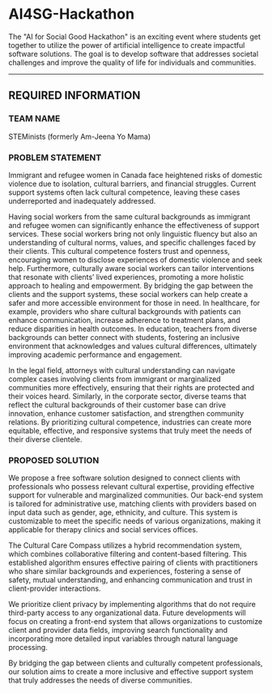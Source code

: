 # AI4SG-Hackathon
The "AI for Social Good Hackathon" is an exciting event where students get together to utilize the power of artificial intelligence to create impactful software solutions. The goal is to develop software that addresses societal challenges and improve the quality of life for individuals and communities. 

-------------------------------------------------------------------------------------
 REQUIRED INFORMATION 
-------------------------------------------------------------------------------------


### TEAM NAME
STEMinists (formerly Am-Jeena Yo Mama)




### PROBLEM STATEMENT
Immigrant and refugee women in Canada face heightened risks of domestic violence due to isolation, cultural barriers, and financial struggles. Current support systems often lack cultural competence, leaving these cases underreported and inadequately addressed. 

Having social workers from the same cultural backgrounds as immigrant and refugee women can significantly enhance the effectiveness of support services. These social workers bring not only linguistic fluency but also an understanding of cultural norms, values, and specific challenges faced by their clients. This cultural competence fosters trust and openness, encouraging women to disclose experiences of domestic violence and seek help. Furthermore, culturally aware social workers can tailor interventions that resonate with clients’ lived experiences, promoting a more holistic approach to healing and empowerment. By bridging the gap between the clients and the support systems, these social workers can help create a safer and more accessible environment for those in need.
In healthcare, for example, providers who share cultural backgrounds with patients can enhance communication, increase adherence to treatment plans, and reduce disparities in health outcomes. In education, teachers from diverse backgrounds can better connect with students, fostering an inclusive environment that acknowledges and values cultural differences, ultimately improving academic performance and engagement.

In the legal field, attorneys with cultural understanding can navigate complex cases involving clients from immigrant or marginalized communities more effectively, ensuring that their rights are protected and their voices heard. Similarly, in the corporate sector, diverse teams that reflect the cultural backgrounds of their customer base can drive innovation, enhance customer satisfaction, and strengthen community relations. By prioritizing cultural competence, industries can create more equitable, effective, and responsive systems that truly meet the needs of their diverse clientele.


### PROPOSED SOLUTION
We propose a free software solution designed to connect clients with professionals who possess relevant cultural expertise, providing effective support for vulnerable and marginalized communities. Our back-end system is tailored for administrative use, matching clients with providers based on input data such as gender, age, ethnicity, and culture. This system is customizable to meet the specific needs of various organizations, making it applicable for therapy clinics and social services offices.

The Cultural Care Compass utilizes a hybrid recommendation system, which combines collaborative filtering and content-based filtering. This established algorithm ensures effective pairing of clients with practitioners who share similar backgrounds and experiences, fostering a sense of safety, mutual understanding, and enhancing communication and trust in client-provider interactions.

We prioritize client privacy by implementing algorithms that do not require third-party access to any organizational data. Future developments will focus on creating a front-end system that allows organizations to customize client and provider data fields, improving search functionality and incorporating more detailed input variables through natural language processing.

By bridging the gap between clients and culturally competent professionals, our solution aims to create a more inclusive and effective support system that truly addresses the needs of diverse communities.

